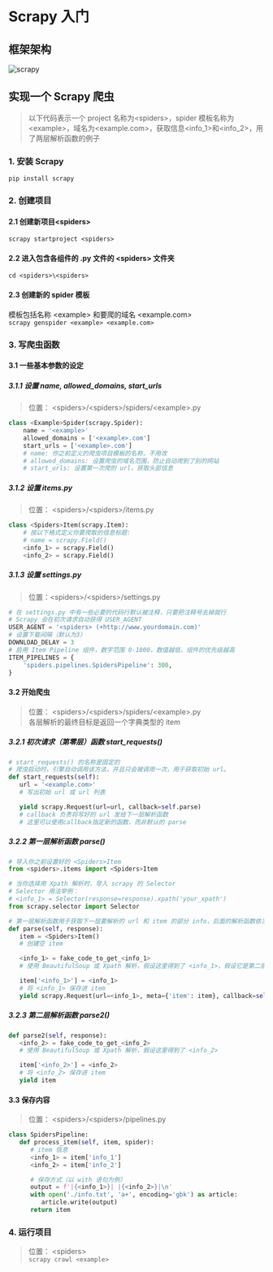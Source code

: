 # Scrapy 入门

## 框架架构

![scrapy][scrapy_url]  

[scrapy_url]: https://camo.githubusercontent.com/e0898bedcb0e4d064876c5d4930edc62d6fd0de8/68747470733a2f2f646f63732e7363726170792e6f72672f656e2f6c61746573742f5f696d616765732f7363726170795f6172636869746563747572655f30322e706e67

## 实现一个 Scrapy 爬虫

> 以下代码表示一个 project 名称为<spiders\>，spider 模板名称为<example\>，域名为<example.com\>，获取信息<info_1\>和<info_2\>，用了两层解析函数的例子

### 1. 安装 Scrapy

`pip install scrapy`

### 2. 创建项目

#### 2.1 创建新项目<spiders\>

`scrapy startproject <spiders>`

#### 2.2 进入包含各组件的 .py 文件的 <spiders\> 文件夹

`cd <spiders>\<spiders>`

#### 2.3 创建新的 spider 模板

模板包括名称 <example\> 和要爬的域名 <example.com\>  
`scrapy genspider <example> <example.com>`

### 3. 写爬虫函数

#### 3.1 一些基本参数的设定

##### 3.1.1 设置 name, allowed_domains, start_urls

> 位置： <spiders\>/<spiders\>/spiders/<example\>.py  

```python
class <Example>Spider(scrapy.Spider):
    name = '<example>'
    allowed_domains = ['<example>.com']
    start_urls = ['<example>.com']
    # name: 你之前定义的爬虫项目模板的名称，不用改
    # allowed_domains: 设置爬虫的域名范围，防止自动爬到了别的网站
    # start_urls: 设置第一次爬的 url，获取头部信息
```

##### 3.1.2 设置 items.py

> 位置： <spiders\>/<spiders\>/items.py  

```python
class <Spiders>Item(scrapy.Item):
    # 按以下格式定义你要爬取的信息标题:
    # name = scrapy.Field()
    <info_1> = scrapy.Field()
    <info_2> = scrapy.Field()
```

##### 3.1.3 设置 settings.py

> 位置：<spiders\>/<spiders\>/settings.py  

```python
# 在 settings.py 中有一些必要的代码行默认被注释，只要把注释号去掉就行
# Scrapy 会在初次请求自动获得 USER_AGENT
USER_AGENT = '<spiders> (+http://www.yourdomain.com)'
# 设置下载间隔（默认为3）
DOWNLOAD_DELAY = 3
# 启用 Item Pipeline 组件，数字范围 0-1000，数值越低，组件的优先级越高
ITEM_PIPELINES = {
    'spiders.pipelines.SpidersPipeline': 300,
}
```

#### 3.2 开始爬虫

> 位置： \<spiders\>/\<spiders\>/spiders/<example\>.py  
> 各层解析的最终目标是返回一个字典类型的 item

##### 3.2.1 初次请求（第零层）函数 start_requests()

```python
# start_requests() 的名称是固定的
# 爬虫启动时，引擎自动调用该方法，并且只会被调用一次，用于获取初始 url。
def start_requests(self):
   url = '<example.com>'
   # 写出初始 url 或 url 列表

   yield scrapy.Request(url=url, callback=self.parse)
   # callback 负责将写好的 url 发给下一层解析函数
   # 这里可以使用callback指定新的函数，而非默认的 parse
```

##### 3.2.2 第一层解析函数 parse()

```python
# 导入你之前设置好的 <Spiders>Item
from <spiders>.items import <Spiders>Item

# 当你选择用 Xpath 解析时，导入 scrapy 的 Selector
# Selector 用法举例：
# <info_1> = Selector(response=response).xpath('your_xpath')
from scrapy.selector import Selector

# 第一层解析函数用于获取下一层要解析的 url 和 item 的部分 info，后面的解析函数依次类推
def parse(self, response):
   item = <Spiders>Item()
   # 创建空 item

   <info_1> = fake_code_to_get_<info_1>
   # 使用 BeautifulSoup 或 Xpath 解析，假设这里得到了 <info_1>，假设它是第二层解析函数要用到的 url

   item['<info_1>'] = <info_1>
   # 将 <info_1> 保存进 item
   yield scrapy.Request(url=<info_1>, meta={'item': item}, callback=self.parse2)
```

##### 3.2.3 第二层解析函数 parse2()

```python
def parse2(self, response):
   <info_2> = fake_code_to_get_<info_2>
   # 使用 BeautifulSoup 或 Xpath 解析，假设这里得到了 <info_2>

   item['<info_2>'] = <info_2>
   # 将 <info_2> 保存进 item
   yield item
```

#### 3.3 保存内容

> 位置： \<spiders\>/\<spiders\>/pipelines.py

```python
class SpidersPipeline:
   def process_item(self, item, spider):
      # item 信息
      <info_1> = item['info_1']
      <info_2> = item['info_2']

      # 保存方式（以 with 语句为例）
      output = f'|{<info_1>}| |{<info_2>}|\n'
      with open('./info.txt', 'a+', encoding='gbk') as article:
         article.write(output)
      return item
```  

### 4. 运行项目

> 位置： <spiders\>  
`scrapy crawl <example>`
